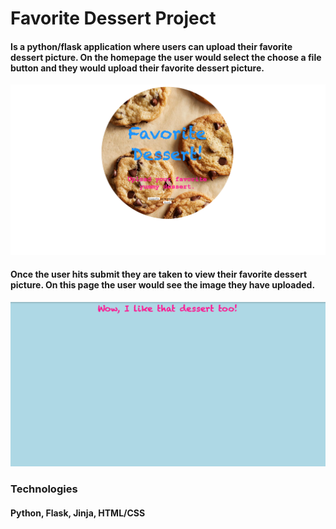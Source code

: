 # Favorite Dessert Project


#### Is a python/flask application where users can upload their favorite dessert picture.  On the homepage the user would select the choose a file button and they would upload their favorite dessert picture. 
![alt image](https://github.com/cordaz1990/Favorite_Dessert_Project/blob/main/image/ScreenShot_HomePage.png)

#### Once the user hits submit they are taken to view their favorite dessert picture. On this page the user would see the image they have uploaded. 
![alt image](https://github.com/cordaz1990/Favorite_Dessert_Project/blob/main/image/ScreenShot_ImagePage%20.png)

### Technologies 
#### Python, Flask, Jinja, HTML/CSS
